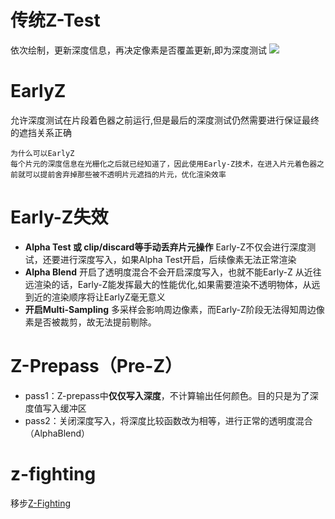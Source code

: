 # 传统Z-Test
依次绘制，更新深度信息，再决定像素是否覆盖更新,即为深度测试
![](https://pic3.zhimg.com/80/v2-3158c38dda0c9e369343147d06b41a6e_720w.webp)


# EarlyZ
允许深度测试在片段着色器之前运行,但是最后的深度测试仍然需要进行保证最终的遮挡关系正确

	为什么可以EarlyZ
	每个片元的深度信息在光栅化之后就已经知道了，因此使用Early-Z技术，在进入片元着色器之前就可以提前舍弃掉那些被不透明片元遮挡的片元，优化渲染效率

# Early-Z失效
- **Alpha Test 或 clip/discard等手动丢弃片元操作**
	Early-Z不仅会进行深度测试，还要进行深度写入，如果Alpha Test开启，后续像素无法正常渲染
- **Alpha Blend**
	开启了透明度混合不会开启深度写入，也就不能Early-Z
	从近往远渲染的话，Early-Z能发挥最大的性能优化,如果需要渲染不透明物体，从远到近的渲染顺序将让EarlyZ毫无意义
- **开启Multi-Sampling**
	多采样会影响周边像素，而Early-Z阶段无法得知周边像素是否被裁剪，故无法提前剔除。


# Z-Prepass（Pre-Z）
- pass1：Z-prepass中**仅仅写入深度**，不计算输出任何颜色。目的只是为了深度值写入缓冲区
- pass2：关闭深度写入，将深度比较函数改为相等，进行正常的透明度混合（AlphaBlend）


# z-fighting
移步[Z-Fighting](./Z-Fighting)

